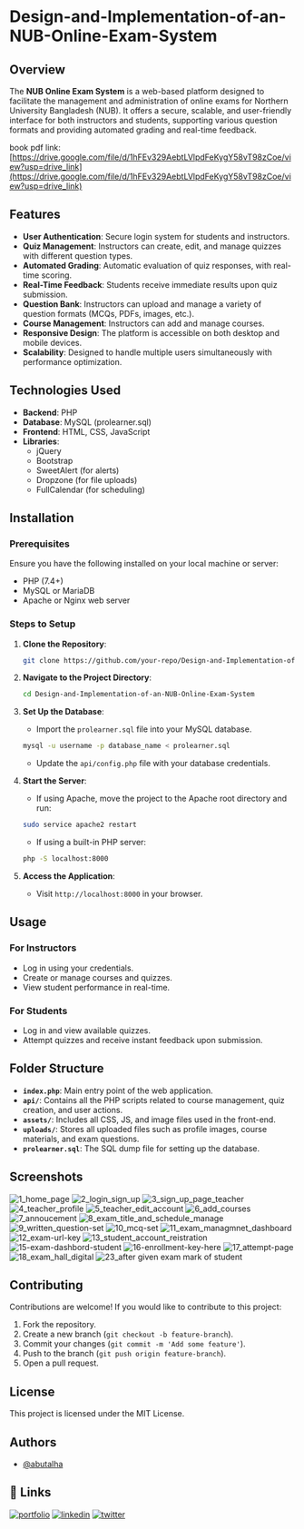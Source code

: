 # Design-and-Implementation-of-an-NUB-Online-Exam-System

## Overview
The **NUB Online Exam System** is a web-based platform designed to facilitate the management and administration of online exams for Northern University Bangladesh (NUB). It offers a secure, scalable, and user-friendly interface for both instructors and students, supporting various question formats and providing automated grading and real-time feedback.

book pdf link: [https://drive.google.com/file/d/1hFEv329AebtLVlpdFeKygY58vT98zCoe/view?usp=drive_link](https://drive.google.com/file/d/1hFEv329AebtLVlpdFeKygY58vT98zCoe/view?usp=drive_link)

## Features
- **User Authentication**: Secure login system for students and instructors.
- **Quiz Management**: Instructors can create, edit, and manage quizzes with different question types.
- **Automated Grading**: Automatic evaluation of quiz responses, with real-time scoring.
- **Real-Time Feedback**: Students receive immediate results upon quiz submission.
- **Question Bank**: Instructors can upload and manage a variety of question formats (MCQs, PDFs, images, etc.).
- **Course Management**: Instructors can add and manage courses.
- **Responsive Design**: The platform is accessible on both desktop and mobile devices.
- **Scalability**: Designed to handle multiple users simultaneously with performance optimization.

## Technologies Used
- **Backend**: PHP
- **Database**: MySQL (prolearner.sql)
- **Frontend**: HTML, CSS, JavaScript
- **Libraries**:
  - jQuery
  - Bootstrap
  - SweetAlert (for alerts)
  - Dropzone (for file uploads)
  - FullCalendar (for scheduling)

## Installation

### Prerequisites
Ensure you have the following installed on your local machine or server:
- PHP (7.4+)
- MySQL or MariaDB
- Apache or Nginx web server

### Steps to Setup
1. **Clone the Repository**:
    ```bash
    git clone https://github.com/your-repo/Design-and-Implementation-of-an-NUB-Online-Exam-System.git
    ```
2. **Navigate to the Project Directory**:
    ```bash
    cd Design-and-Implementation-of-an-NUB-Online-Exam-System
    ```
3. **Set Up the Database**:
    - Import the `prolearner.sql` file into your MySQL database.
    ```bash
    mysql -u username -p database_name < prolearner.sql
    ```
    - Update the `api/config.php` file with your database credentials.
    
4. **Start the Server**:
    - If using Apache, move the project to the Apache root directory and run:
    ```bash
    sudo service apache2 restart
    ```
    - If using a built-in PHP server:
    ```bash
    php -S localhost:8000
    ```

5. **Access the Application**:
    - Visit `http://localhost:8000` in your browser.

## Usage

### For Instructors
- Log in using your credentials.
- Create or manage courses and quizzes.
- View student performance in real-time.

### For Students
- Log in and view available quizzes.
- Attempt quizzes and receive instant feedback upon submission.

## Folder Structure
- **`index.php`**: Main entry point of the web application.
- **`api/`**: Contains all the PHP scripts related to course management, quiz creation, and user actions.
- **`assets/`**: Includes all CSS, JS, and image files used in the front-end.
- **`uploads/`**: Stores all uploaded files such as profile images, course materials, and exam questions.
- **`prolearner.sql`**: The SQL dump file for setting up the database.

## Screenshots

![1_home_page](https://github.com/user-attachments/assets/65577457-1ce7-4821-9d32-1daa3f557d13)
![2_login_sign_up](https://github.com/user-attachments/assets/495f1abd-20d3-4641-a414-a60f59adbc35)
![3_sign_up_page_teacher](https://github.com/user-attachments/assets/ced385e1-9b2a-4441-9fb4-38e7806fdbb4)
![4_teacher_profile](https://github.com/user-attachments/assets/dd67bd9c-2149-4954-9793-632914f28363)
![5_teacher_edit_account](https://github.com/user-attachments/assets/ab1480be-35f7-407e-af50-e3eb61f4fff1)
![6_add_courses](https://github.com/user-attachments/assets/225563f9-1c32-4a93-9ccd-29b7d2774149)
![7_annoucement](https://github.com/user-attachments/assets/f5813f07-534e-42a5-aa78-97ed98541f7b)
![8_exam_title_and_schedule_manage](https://github.com/user-attachments/assets/dbeafaaf-fb57-4b49-b7cd-7427b6be5f3a)
![9_written_question-set](https://github.com/user-attachments/assets/c44947ce-995f-49ac-9e25-b249c70d9422)
![10_mcq-set](https://github.com/user-attachments/assets/7edf40f2-0421-4d04-93a4-b6143ea00a60)
![11_exam_managmnet_dashboard](https://github.com/user-attachments/assets/70e827d1-a133-4163-8641-70bb7aaef66b)
![12_exam-url-key](https://github.com/user-attachments/assets/78a256a4-a0c1-4a75-801e-c848bc2f5f49)
![13_student_account_reistration](https://github.com/user-attachments/assets/2f6d2203-5b6b-4110-9bd9-e54911905c8a)
![15-exam-dashbord-student](https://github.com/user-attachments/assets/5f96ad46-7601-4c18-a8e0-ffbf6772a904)
![16-enrollment-key-here](https://github.com/user-attachments/assets/b1e306d5-6d0b-452b-b718-214dfb67ff5e)
![17_attempt-page](https://github.com/user-attachments/assets/16f0e801-b07a-40a7-91d5-28b291551989)
![18_exam_hall_digital](https://github.com/user-attachments/assets/cda08b8a-46ca-49c4-96a4-a1febec4a161)
![23_after given exam mark of student](https://github.com/user-attachments/assets/5473933a-a2a6-4238-a51b-cb92519179d0)

## Contributing
Contributions are welcome! If you would like to contribute to this project:
1. Fork the repository.
2. Create a new branch (`git checkout -b feature-branch`).
3. Commit your changes (`git commit -m 'Add some feature'`).
4. Push to the branch (`git push origin feature-branch`).
5. Open a pull request.

## License
This project is licensed under the MIT License.

## Authors

- [@abutalha](https://github.com/md-abutalha)


## 🔗 Links
[![portfolio](https://img.shields.io/badge/my_portfolio-000?style=for-the-badge&logo=ko-fi&logoColor=white)](https://github.com/md-abutalha)
[![linkedin](https://img.shields.io/badge/linkedin-0A66C2?style=for-the-badge&logo=linkedin&logoColor=white)](https://www.linkedin.com/in/abu-talha1/)
[![twitter](https://img.shields.io/badge/twitter-1DA1F2?style=for-the-badge&logo=twitter&logoColor=white)](https://x.com/abu_talha0x)

